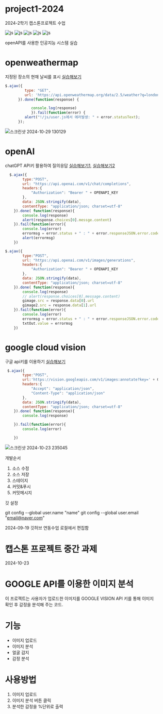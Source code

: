 # project1-2024
2024-2학기 캡스톤프로젝트 수업  

![js](https://img.shields.io/badge/JavaScript-F7DF1E?style=for-the-badge&logo=JavaScript&logoColor=white)
![js](https://img.shields.io/badge/CSS-239120?&style=for-the-badge&logo=css3&logoColor=white)
![js](https://img.shields.io/badge/HTML5-E34F26?style=for-the-badge&logo=html5&logoColor=white)
![js](https://img.shields.io/badge/GitHub-100000?style=for-the-badge&logo=github&logoColor=white)
![js](https://img.shields.io/badge/Windows-0078D6?style=for-the-badge&logo=windows&logoColor=white)

openAPI를 사용한 인공지능 시스템 실습

# openweathermap

지정된 장소의 현재 날씨를 표시
[실습해보기](https://api.openweathermap.org/data/2.5/weather?q=london&units=metric&appid=7d96bc5108f52b80e2d9075a369b9f35)

```javascript
$.ajax({
         type: "GET",
         url: 'https://api.openweathermap.org/data/2.5/weather?q=london&units=metric&appid=7d96bc5108f52b80e2d9075a369b9f35',
      }).done(function(response) {

            console.log(response)
            }).fail(function(error) {
         alert("!/js/user.js에서 에러발생: " + error.statusText);
      });
```

![스크린샷 2024-10-29 130129](https://github.com/user-attachments/assets/476555a3-579c-40e0-9f9b-d6fcb16a3c9a)

# openAI
chatGPT API키 활용하여 질의응답
[실습해보기1](https://api.openai.com/v1/chat/completions),
[실습해보기2](https://api.openai.com/v1/images/generations)
        

```javascript
  $.ajax({
        type:"POST",
        url: "https://api.openai.com/v1/chat/completions",
        headers:{
            "Authorization": "Bearer " + OPENAPI_KEY
        },
        data: JSON.stringify(data),
        contentType: "application/json; charset=utf-8"
    }).done( function(response){
        console.log(response)
        alert(response.choices[0].messge.content)
    }).fail(function(error){
        console.log(error)
        errormsg = error.status + " : " + error.responseJSON.error.code + " - " + error.responseJSON.error.code.messages
        alert(errormsg)
    }) 
```

```javascript
$.ajax({
        type:"POST",
        url: "https://api.openai.com/v1/images/generations",
        headers:{
            "Authorization": "Bearer " + OPENAPI_KEY
        },
        data: JSON.stringify(data),
        contentType: "application/json; charset=utf-8"
    }).done( function(response){
        console.log(response)
        // alert(response.choices[0].message.content)
        gimage.src = response.data[0].url
        gimage2.src = response.data[1].url
    }).fail(function(error){
        console.log(error)
        errormsg = error.status + " : " + error.responseJSON.error.code + " - " + error.responseJSON.error.message
        txtOut.value = errormsg
    })
```

# google cloud vision
구글 api키를 이용하기
[실습해보기](https://vision.googleapis.com/v1/images:annotate?key=)

```javascript
 $.ajax({
        type:"POST",
        url:'https://vision.googleapis.com/v1/images:annotate?key=' + GOOGLE_API_KEY,
        headers:{
            "Accept": "application/json",
            "Content-Type": "application/json"
        },
        data: JSON.stringify(data),
        contentType: "application/json; charset=utf-8"
    }).done( function(response){    
        console.log(response)

    }).fail(function(error){
        console.log(error)

    })
```

![스크린샷 2024-10-23 235045](https://github.com/user-attachments/assets/284e5699-2080-4e0b-be29-cd8d8a58ec7c)

개발순서
1. 소스 수정
2. 소스 저장
3. 스테이지
4. 커밋&푸시
5. 커밋메시지

깃 설정

git config --global user.name "name"
git config --global user.email "email@naver.com"

2024-09-19 깃허브 연동수업
로컬에서 편집함

# 캡스톤 프로젝트 중간 과제
2024-10-23

# GOOGLE API를 이용한 이미지 분석
이 프로젝트는 사용자가 업로드한 이미지를 GOOGLE  VISION API 키를 통해 이미지 확인 후 감정을 분석해 주는 코드.

# 기능
- 이미지 업로드
- 이미지 분석
- 얼굴 감지
- 감정 분석

# 사용방법 
1. 이미지 업로드
2. 이미지 분석 버튼 클릭
3. 분석한 감정을 %단위로 출력
